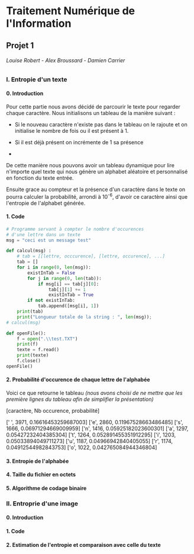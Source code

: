 # Traitement Numérique de l'Information

## Projet 1

###### Louise Robert - Alex Broussard - Damien Carrier

### I. Entropie d'un texte

#### 0. Introduction

Pour cette partie nous avons décidé de parcourir le texte pour regarder chaque caractère. Nous initialisons un tableau de la manière suivant : 

- Si le nouveau caractère n'existe pas dans le tableau on le rajoute et on initialise le nombre de fois ou il est présent à 1.

- Si il est déjà présent on incrémente de 1 sa présence

- 

De cette manière nous pouvons avoir un tableau dynamique pour lire n'importe quel texte qui nous génère un alphabet aléatoire et personnalisé en fonction du texte entrée. 

Ensuite grace au compteur et la présence d'un caractère dans le texte on pourra calculer la probabilité, arrondi à 10<sup>-6</sup>, d'avoir ce caractère ainsi que l'entropie de l'alphabet générée.

#### 1. Code

```python
# Programme servant à compter le nombre d'occurences
# d'une lettre dans un texte
msg = "ceci est un message test"

def calcul(msg) :
    # tab = [[lettre, occcurence], [lettre, occurence], ...]
    tab = []
    for i in range(0, len(msg)):
        existInTab = False
        for j in range(0, len(tab)):
            if msg[i] == tab[j][0]:
                tab[j][1] += 1
                existInTab = True
        if not existInTab:
            tab.append([msg[i], 1])
    print(tab)
    print("Longueur totale de la string : ", len(msg));
# calcul(msg)

def openFile():
    f = open(".\\test.TXT")
    print(f)
    texte = f.read()
    print(texte)
    f.close()
openFile()
```

#### 2. Probabilité d'occurence de chaque lettre de l'alphabée

Voici ce que retourne le tableau *(nous avons choisi de ne mettre que les première lignes du tableau afin de simplifier la présentation)*

[caractère, Nb occurence, probabilité]

[' ', 3971, 0.16616453259687003]
['e', 2860, 0.11967528663486485]
['s', 1666, 0.06971294669009959]
['n', 1416, 0.05925182023600301]
['a', 1297, 0.05427232404385304]
['t', 1264, 0.052891455351912295]
['i', 1203, 0.05033894049711273]
['u', 1187, 0.04966942840405055]
['r', 1174, 0.04912544982843753]
['o', 1022, 0.042765084944346804]

#### 3. Entropie de l'alphabée

#### 4. Taille du fichier en octets

#### 5. Algorithme de codage binaire

### II. Entroprie d'une image

#### 0. Introduction

#### 1. Code

#### 2. Estimation de l'entropie et comparaison avec celle du texte
